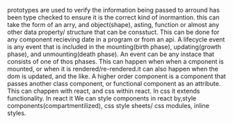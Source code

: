  prototypes are used to verify the information being passed to arround has been type checked to ensure it is the correct kind of inormantion.  this can take the form of an arry, and object(shape), asting, function or almost any other data property/ structure that can be consstuct. This can be done for any component recieving date in a program or from an api. 
A lifecycle event is any event that is included in the mounting(birth phase), updating(growth phase), and unmounting(death phase). An event can be any instace that consists of one of thos phases. This can happen when when a cmponent is mounted, or when it is rendered/re-rendered.it can also happen when the dom is updated, and the like.
A higher order component is a component that passes another class component, or functional component as an attribute. This can chappen with react, and css within react. In css it extends functionality. In react it
We can style components in react by,style components(compartmentilized), css style sheets/ css modules, inline styles.
